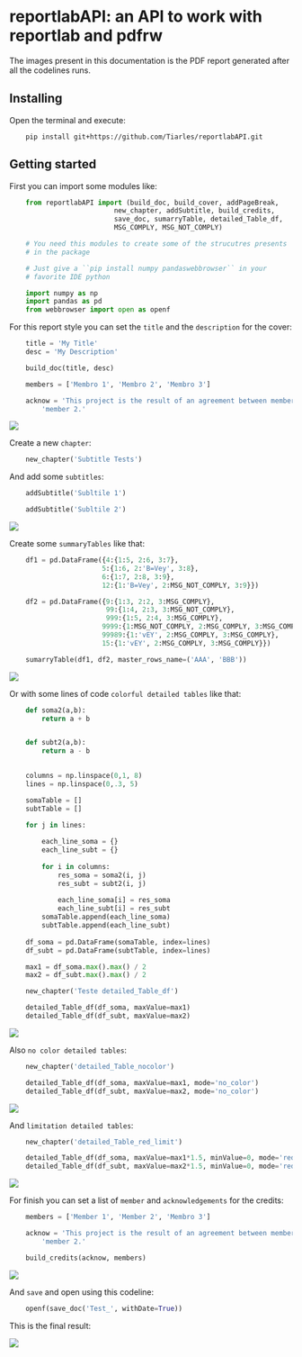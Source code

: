 # reportlabAPI: an API to work with reportlab and pdfrw 

The images present in this documentation is the PDF report generated
after all the codelines runs.

## Installing

Open the terminal and execute:

```command
    pip install git+https://github.com/Tiarles/reportlabAPI.git
```

## Getting started

First you can import some modules like:
``` python
    from reportlabAPI import (build_doc, build_cover, addPageBreak,
                          new_chapter, addSubtitle, build_credits,
                          save_doc, sumarryTable, detailed_Table_df,
                          MSG_COMPLY, MSG_NOT_COMPLY)

    # You need this modules to create some of the strucutres presents
    # in the package

    # Just give a ``pip install numpy pandaswebbrowser`` in your
    # favorite IDE python

    import numpy as np
    import pandas as pd
    from webbrowser import open as openf
```

For this report style you can set the ``title`` and the 
``description`` for the cover:

``` python
    title = 'My Title'
    desc = 'My Description'

    build_doc(title, desc)

    members = ['Membro 1', 'Membro 2', 'Membro 3']

    acknow = 'This project is the result of an agreement between member 1 and ' + \
        'member 2.'
```

![](docs/images/00001.jpg)

Create a new ``chapter``:

``` python
    new_chapter('Subtitle Tests')
```

And add some ``subtitles``:

``` python
    addSubtitle('Subltile 1')

    addSubtitle('Subltile 2')
```

![](docs/images/00002.jpg)

Create some ``summaryTables`` like that:

```python
    df1 = pd.DataFrame({4:{1:5, 2:6, 3:7},
                       5:{1:6, 2:'B=Vey', 3:8},
                       6:{1:7, 2:8, 3:9},
                       12:{1:'B=Vey', 2:MSG_NOT_COMPLY, 3:9}})

    df2 = pd.DataFrame({9:{1:3, 2:2, 3:MSG_COMPLY},
                        99:{1:4, 2:3, 3:MSG_NOT_COMPLY},
                        999:{1:5, 2:4, 3:MSG_COMPLY},
                       9999:{1:MSG_NOT_COMPLY, 2:MSG_COMPLY, 3:MSG_COMPLY},
                       99989:{1:'vEY', 2:MSG_COMPLY, 3:MSG_COMPLY},
                       15:{1:'vEY', 2:MSG_COMPLY, 3:MSG_COMPLY}})

    sumarryTable(df1, df2, master_rows_name=('AAA', 'BBB'))
```

![](docs/images/00003.jpg)

Or with some lines of code ``colorful detailed tables`` like that:

```python
    def soma2(a,b):
        return a + b


    def subt2(a,b):
        return a - b
     

    columns = np.linspace(0,1, 8)
    lines = np.linspace(0,.3, 5)

    somaTable = []
    subtTable = []

    for j in lines:
        
        each_line_soma = {}
        each_line_subt = {}
        
        for i in columns:
            res_soma = soma2(i, j)
            res_subt = subt2(i, j)
            
            each_line_soma[i] = res_soma
            each_line_subt[i] = res_subt
        somaTable.append(each_line_soma)
        subtTable.append(each_line_subt)
            
    df_soma = pd.DataFrame(somaTable, index=lines)
    df_subt = pd.DataFrame(subtTable, index=lines)

    max1 = df_soma.max().max() / 2
    max2 = df_subt.max().max() / 2

    new_chapter('Teste detailed_Table_df')

    detailed_Table_df(df_soma, maxValue=max1)
    detailed_Table_df(df_subt, maxValue=max2)
```

![](docs/images/00004.jpg)

Also ``no color detailed tables``:

```python
    new_chapter('detailed_Table_nocolor')

    detailed_Table_df(df_soma, maxValue=max1, mode='no_color')
    detailed_Table_df(df_subt, maxValue=max2, mode='no_color')
```

![](docs/images/00005.jpg)

And ``limitation detailed tables``:

```python
    new_chapter('detailed_Table_red_limit')

    detailed_Table_df(df_soma, maxValue=max1*1.5, minValue=0, mode='red_limit')
	detailed_Table_df(df_subt, maxValue=max2*1.5, minValue=0, mode='red_limit')
```

![](docs/images/00006.jpg)

For finish you can set a list of ``member`` and 
``acknowledgements`` for the credits:

```python
    members = ['Member 1', 'Member 2', 'Membro 3']

    acknow = 'This project is the result of an agreement between member 1 and ' + \
        'member 2.'

    build_credits(acknow, members)
```

![](docs/images/00007.jpg)

And ``save`` and open using this codeline:
```python
    openf(save_doc('Test_', withDate=True))
```

This is the final result:

![](docs/images/00008.jpg)
